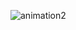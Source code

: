 ![animation2](https://user-images.githubusercontent.com/50395024/90870215-3a5d8200-e3d4-11ea-8ae1-6e34f091e9f1.gif)
